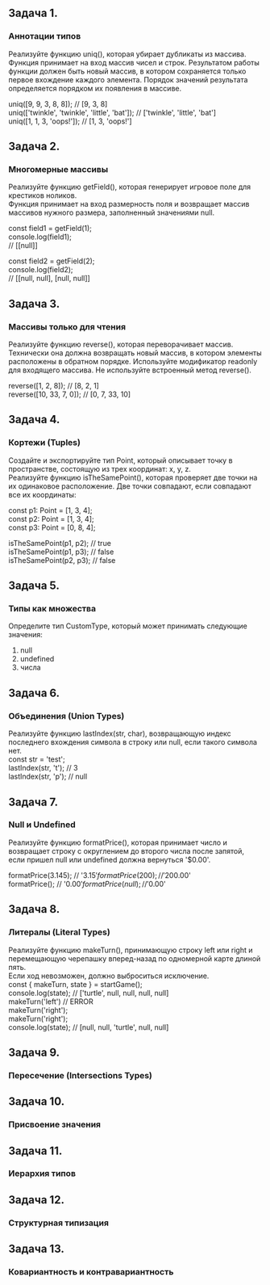 ## Задача 1.   
### Аннотации типов  
Реализуйте функцию uniq(), которая убирает дубликаты из массива. Функция принимает на вход массив чисел и строк. Результатом работы функции должен быть новый массив, в котором сохраняется только первое вхождение каждого элемента. Порядок значений результата определяется порядком их появления в массиве.  

uniq([9, 9, 3, 8, 8]); // [9, 3, 8]  
uniq(['twinkle', 'twinkle', 'little', 'bat']); // ['twinkle', 'little', 'bat']  
uniq([1, 1, 3, 'oops!']); // [1, 3, 'oops!']  

## Задача 2.   
### Многомерные массивы  
Реализуйте функцию getField(), которая генерирует игровое поле для крестиков ноликов.   
Функция принимает на вход размерность поля и возвращает массив массивов нужного размера, заполненный значениями null.  

const field1 = getField(1);  
console.log(field1);  
// [[null]]  

const field2 = getField(2);  
console.log(field2);  
// [[null, null], [null, null]]  


## Задача 3.   
### Массивы только для чтения  
Реализуйте функцию reverse(), которая переворачивает массив.   
Технически она должна возвращать новый массив, в котором элементы расположены в обратном порядке. Используйте модификатор readonly для входящего массива. Не используйте встроенный метод reverse().    

reverse([1, 2, 8]); // [8, 2, 1]  
reverse([10, 33, 7, 0]); // [0, 7, 33, 10]  

## Задача 4.   
### Кортежи (Tuples)  
Создайте и экспортируйте тип Point, который описывает точку в пространстве, состоящую из трех координат: x, y, z.  
Реализуйте функцию isTheSamePoint(), которая проверяет две точки на их одинаковое расположение. Две точки совпадают, если совпадают все их координаты:  

const p1: Point = [1, 3, 4];  
const p2: Point = [1, 3, 4];  
const p3: Point = [0, 8, 4];  

isTheSamePoint(p1, p2); // true  
isTheSamePoint(p1, p3); // false  
isTheSamePoint(p2, p3); // false  


## Задача 5.   
### Типы как множества  
Определите тип CustomType, который может принимать следующие значения:  
1. null  
2. undefined  
3. числа  

## Задача 6.   
### Объединения (Union Types)  
Реализуйте функцию lastIndex(str, char), возвращающую индекс последнего вхождения символа в строку или null, если такого символа нет.  
const str = 'test';  
lastIndex(str, 't'); // 3  
lastIndex(str, 'p'); // null  


## Задача 7.   
### Null и Undefined  
Реализуйте функцию formatPrice(), которая принимает число и возвращает строку с округлением до второго числа после запятой, если пришел null или undefined должна вернуться '$0.00'.  

formatPrice(3.145); // '$3.15'  
formatPrice(200); // '$200.00'  
formatPrice(); // '$0.00'  
formatPrice(null); // '$0.00'  

## Задача 8.   
### Литералы (Literal Types)  
Реализуйте функцию makeTurn(), принимающую строку left или right и перемещающую черепашку вперед-назад по одномерной карте длиной пять.   
Если ход невозможен, должно выброситься исключение.  
const { makeTurn, state } = startGame();  
console.log(state); // ['turtle', null, null, null, null]  
makeTurn('left') // ERROR  
makeTurn('right');  
makeTurn('right');  
console.log(state); // [null, null, 'turtle', null, null]  


## Задача 9.   
### Пересечение (Intersections Types)   

## Задача 10.   
### Присвоение значения  


## Задача 11.   
### Иерархия типов  

## Задача 12.   
### Структурная типизация  

## Задача 13.   
### Ковариантность и контравариантность  


